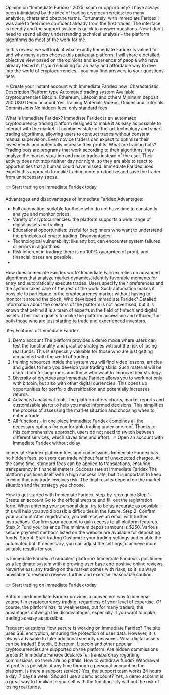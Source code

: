 Opinion on “Immediate Faridex” 2025: scam or opportunity?
I have always been intimidated by the idea of trading cryptocurrencies: too many analytics, charts and obscure terms. Fortunately, with Immediate Faridex I was able to feel more confident already from the first trades. The interface is friendly and the support system is quick to answer questions. Now I don't need to spend all day understanding technical analysis - the platform algorithms do most of the work for me.

In this review, we will look at what exactly Immediate Faridex is valued for and why many users choose this particular platform. I will share a detailed, objective view based on the opinions and experience of people who have already tested it. If you're looking for an easy and affordable way to dive into the world of cryptocurrencies - you may find answers to your questions here.

🔥 Create your instant account with Immediate Faridex now 
Characteristic Description
Platform type Automated trading system
Available cryptocurrencies Bitcoin, Ethereum, Litecoin and others
Minimum deposit 250 USD
Demo account Yes
Training Materials Videos, Guides and Tutorials
Commissions No hidden fees, only standard fees

What is Immediate Faridex? Immediate Faridex is an automated cryptocurrency trading platform designed to make it as easy as possible to interact with the market. It combines state-of-the-art technology and smart trading algorithms, allowing users to conduct trades without constant manual supervision. Even novice traders can expect to optimize their investments and potentially increase their profits.
What are trading bots? Trading bots are programs that work according to their algorithms: they analyze the market situation and make trades instead of the user. Their activity does not stop neither day nor night, so they are able to react to opportunities that a human could have missed. Immediate Faridex uses exactly this approach to make trading more productive and save the trader from unnecessary stress.

👉 Start trading on Immediate Faridex today

Advantages and disadvantages of Immediate Faridex
Advantages:
* Full automation: suitable for those who do not have time to constantly analyze and monitor prices.
* Variety of cryptocurrencies: the platform supports a wide range of digital assets for trading.
* Educational opportunities: useful for beginners who want to understand the principles of crypto trading.
Disadvantages:
* Technological vulnerability: like any bot, can encounter system failures or errors in algorithms.
* Risk inherent in trading: there is no 100% guarantee of profit, and financial losses are possible.
* 

How does Immediate Faridex work? Immediate Faridex relies on advanced algorithms that analyze market dynamics, identify favorable moments for entry and automatically execute trades. Users specify their preferences and the system takes care of the rest of the work. Such automation makes it possible to participate in the cryptocurrency market without having to monitor it around the clock.
Who developed Immediate Faridex? Detailed information about the creators of the platform is not advertised, but it is known that behind it is a team of experts in the field of fintech and digital assets. Their main goal is to make the platform accessible and efficient for both those who are just starting to trade and experienced investors.

 Key Features of Immediate Faridex
1. Demo account The platform provides a demo mode where users can test the functionality and practice strategies without the risk of losing real funds. This is especially valuable for those who are just getting acquainted with the world of trading.
2. training resources Inside the system you will find video lessons, articles and guides to help you develop your trading skills. Such material will be useful both for beginners and those who want to improve their strategy.
3. Diversity of cryptoassets Immediate Faridex allows you to work not only with bitcoin, but also with other digital currencies. This opens up opportunities for portfolio diversification and potentially increases returns.
4. Advanced analytical tools The platform offers charts, market reports and customizable alerts to help you make informed decisions. This simplifies the process of assessing the market situation and choosing when to enter a trade.
5. All functions - in one place Immediate Faridex combines all the necessary options for comfortable trading under one roof. Thanks to this comprehensive approach, users do not need to switch between different services, which saves time and effort. 
🔥 Open an account with Immediate Faridex without delay

Immediate Faridex platform fees and commissions Immediate Faridex has no hidden fees, so users can trade without fear of unexpected charges. At the same time, standard fees can be applied to transactions, ensuring transparency in financial matters.
Success rate at Immediate Faridex The platform positions itself with a high success rate, but it is important to keep in mind that any trade involves risk. The final results depend on the market situation and the strategy you choose.

How to get started with Immediate Faridex: step-by-step guide
Step 1: Create an account Go to the official website and fill out the registration form. When entering your personal data, try to be as accurate as possible - this will help you avoid possible difficulties in the future.
Step 2: Confirm your account After registration, you will receive an email with further instructions. Confirm your account to gain access to all platform features.
Step 3: Fund your balance The minimum deposit amount is $250. Various secure payment methods listed on the website are available for depositing funds.
Step 4: Start trading Customize your trading settings and enable the automated bot. If necessary, you can adjust the settings to achieve more suitable results for you.

Is Immediate Faridex a fraudulent platform? Immediate Faridex is positioned as a legitimate system with a growing user base and positive online reviews. Nevertheless, any trading on the market comes with risks, so it is always advisable to research reviews further and exercise reasonable caution.

👉 Start trading on Immediate Faridex today

Bottom line Immediate Faridex provides a convenient way to immerse yourself in cryptocurrency trading, regardless of your level of expertise. Of course, the platform has its weaknesses, but for many traders, the advantages outweigh the disadvantages, especially if you want to make trading as easy as possible.

Frequent questions
How secure is working on Immediate Faridex? The site uses SSL encryption, ensuring the protection of user data. However, it is always advisable to take additional security measures.
What digital assets can be traded? Bitcoin, Ethereum, Litecoin and other popular cryptocurrencies are supported on the platform.
Are hidden commissions present? Immediate Faridex declares full transparency regarding commissions, so there are no pitfalls.
How to withdraw funds? Withdrawal of profits is possible at any time through a personal account on the platform.
Is there a support service? Yes, the support team works 24 hours a day, 7 days a week.
Should I use a demo account? Yes, a demo account is a great way to familiarize yourself with the functionality without the risk of losing real funds.
